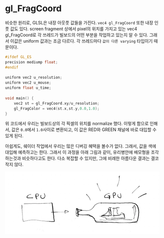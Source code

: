 # gl_FragCoord

비슷한 원리로, GLSL은 내장 아웃풋 값들을 가진다. `vec4 gl_FragCoord` 또한 내장 인풋 값도 있다. screen fragment 상에서 pixel의 위치를 가지고 있는 vec4 gl_FragCoord로 각 쓰레드가 빌보드의 어떤 부분을 작업하고 있는지 알 수 있다. 그래서 이값은 uniform 값과는 조금 다르다. 각 쓰레드마다 `값이 다른 varying` 타입이기 때문이다.

```c
#ifdef GL_ES
precision mediump float;
#endif

uniform vec2 u_resolution;
uniform vec2 u_mouse;
uniform float u_time;

void main() {
	vec2 st = gl_FragCoord.xy/u_resolution;
	gl_FragColor = vec4(st.x,st.y,0.0,1.0);
}
```

위 코드에서 우리는 빌보드상의 각 픽셀의 위치를 normalize 했다. 이렇게 함으로 인해서, 값은 `0.0`에서 `1.0`사이로 변환되고, 이 값은 RED와 GREEN 채널에 바로 대입할 수 있게 된다.

아쉽게도, 쉐이더 작업에서 우리는 많은 디버깅 혜택을 볼수가 없다. 그래서, 값을 색에 대입해 예측하고는 한다. 그래서 이 과정을 아래 그림과 같이, 유리병안에 배모형을 조각하는것과 비슷하다고도 한다. 다소 복잡할 수 있지만, 그에 비례한 아름다운 결과는 결코 작지 않다.

![](./Static/08.png)
